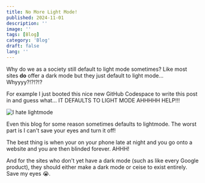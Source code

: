 ```yaml
---
title: No More Light Mode!
published: 2024-11-01
description: ''
image: ''
tags: [Blog]
category: 'Blog'
draft: false 
lang: ''
---
```

Why do we as a society still default to light mode sometimes? Like most sites **do** offer a dark mode but they just default to light mode... Whyyyy?!?!?!?

For example I just booted this nice new GitHub Codespace to write this post in and guess what... IT DEFAULTS TO LIGHT MODE AHHHHH HELP!!!

![I hate lightmode](https://i.imgur.com/CMdAgpq.png)

Even this blog for some reason sometimes defaults to lightmode. The worst part is I can't save your eyes and turn it off!

The best thing is when your on your phone late at night and you go onto a website and you are then blinded forever. AHHH!

And for the sites who don't yet have a dark mode (such as like every Google product), they should either make a dark mode or ceise to exist entirely. Save my eyes 😭.